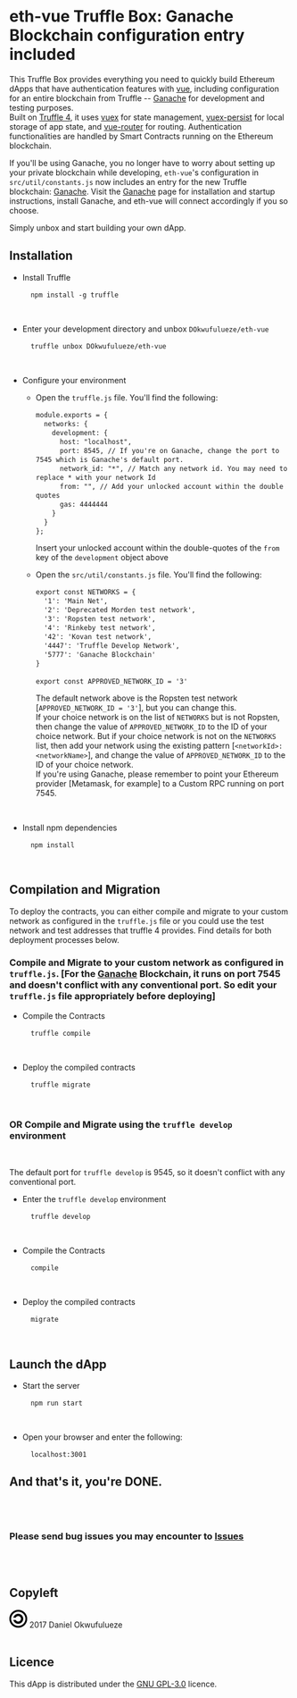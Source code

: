 # eth-vue Truffle Box: Ganache Blockchain configuration entry included
This Truffle Box provides everything you need to quickly build Ethereum dApps that have authentication features with [vue](https://github.com/vuejs/vue), including configuration for an entire blockchain from Truffle -- [Ganache](https://github.com/trufflesuite/ganache) for development and testing purposes.<br>
Built on [Truffle 4](https://github.com/trufflesuite/truffle/releases), it uses [vuex](https://github.com/vuejs/vuex) for state management, [vuex-persist](https://github.com/championswimmer/vuex-persist) for local storage of app state, and [vue-router](https://github.com/vuejs/vue-router) for routing.
Authentication functionalities are handled by Smart Contracts running on the Ethereum blockchain.

If you'll be using Ganache, you no longer have to worry about setting up your private blockchain while developing, `eth-vue`'s configuration in `src/util/constants.js` now includes an entry for the new Truffle blockchain: [Ganache](https://github.com/trufflesuite/ganache). Visit the [Ganache](https://github.com/trufflesuite/ganache) page for installation and startup instructions, install Ganache, and eth-vue will connect accordingly if you so choose.

Simply unbox and start building your own dApp.

## Installation
- Install Truffle

        npm install -g truffle
<br>

- Enter your development directory and unbox `DOkwufulueze/eth-vue`

        truffle unbox DOkwufulueze/eth-vue
<br>

- Configure your environment
  - Open the `truffle.js` file. You'll find the following:

        module.exports = {
          networks: {
            development: {
              host: "localhost",
              port: 8545, // If you're on Ganache, change the port to 7545 which is Ganache's default port.
              network_id: "*", // Match any network id. You may need to replace * with your network Id
              from: "", // Add your unlocked account within the double quotes
              gas: 4444444
            }
          }
        };
    Insert your unlocked account within the double-quotes of the `from` key of the `development` object above

  - Open the `src/util/constants.js` file. You'll find the following:

        export const NETWORKS = {
          '1': 'Main Net',
          '2': 'Deprecated Morden test network',
          '3': 'Ropsten test network',
          '4': 'Rinkeby test network',
          '42': 'Kovan test network',
          '4447': 'Truffle Develop Network',
          '5777': 'Ganache Blockchain'
        }

        export const APPROVED_NETWORK_ID = '3'

    The default network above is the Ropsten test network [`APPROVED_NETWORK_ID = '3'`], but you can change this.<br>
    If your choice network is on the list of `NETWORKS` but is not Ropsten, then change the value of `APPROVED_NETWORK_ID` to the ID of your choice network. But if your choice network is not on the `NETWORKS` list, then add your network using the existing pattern [`<networkId>: <networkName>`], and change the value of `APPROVED_NETWORK_ID` to the ID of your choice network.<br>
    If you're using Ganache, please remember to point your Ethereum provider [Metamask, for example] to a Custom RPC running on port 7545.
<br>

- Install npm dependencies

        npm install
<br>

## Compilation and Migration
To deploy the contracts, you can either compile and migrate to your custom network as configured in the `truffle.js` file or you could use the test network and test addresses that truffle 4 provides. Find details for both deployment processes below.

### Compile and Migrate to your custom network as configured in `truffle.js`. [For the [Ganache](https://github.com/trufflesuite/ganache) Blockchain, it runs on port 7545 and doesn't conflict with any conventional port. So edit your `truffle.js` file appropriately before deploying]

- Compile the Contracts

        truffle compile
<br>

- Deploy the compiled contracts

        truffle migrate
<br>

### OR Compile and Migrate using the `truffle develop` environment
<br>

The default port for `truffle develop` is 9545, so it doesn't conflict with any conventional port.
- Enter the `truffle develop` environment

        truffle develop
<br>

- Compile the Contracts

        compile
<br>

- Deploy the compiled contracts

        migrate
<br>

## Launch the dApp
- Start the server

        npm run start
<br>

- Open your browser and enter the following:

        localhost:3001

## And that's it, you're DONE.

<br><br>
### Please send bug issues you may encounter to [Issues](https://github.com/DOkwufulueze/eth-vue/issues)
<br><br>
## Copyleft
![Copyleft](/static/images/copyleft.png) 2017 Daniel Okwufulueze
<br><br>
## Licence
This dApp is distributed under the [GNU GPL-3.0](https://github.com/DOkwufulueze/eth-vue/blob/master/LICENCE.md) licence.
